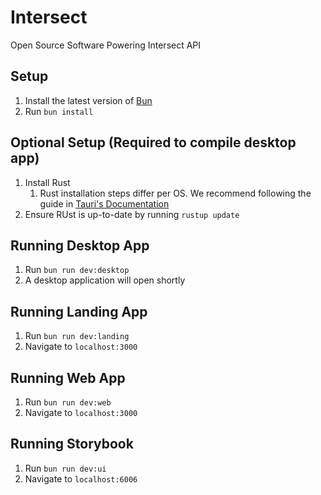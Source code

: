 # Intersect

Open Source Software Powering Intersect API

## Setup

1. Install the latest version of [Bun](https://bun.sh/)
2. Run `bun install`

## Optional Setup (Required to compile desktop app)

1. Install Rust
   1. Rust installation steps differ per OS. We recommend following the guide in
      [Tauri's Documentation](https://tauri.app/v1/guides/getting-started/prerequisites)
2. Ensure RUst is up-to-date by running `rustup update`

## Running Desktop App

1. Run `bun run dev:desktop`
2. A desktop application will open shortly

## Running Landing App

1. Run `bun run dev:landing`
2. Navigate to `localhost:3000`

## Running Web App

1. Run `bun run dev:web`
2. Navigate to `localhost:3000`

## Running Storybook

1. Run `bun run dev:ui`
2. Navigate to `localhost:6006`
